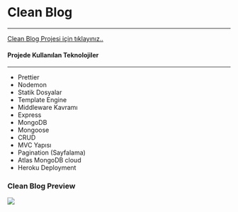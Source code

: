 # Clean Blog 
---
<a href="https://photo-catalog-app.herokuapp.com/">Clean Blog Projesi için tıklayınız..</a>

#### Projede Kullanılan Teknolojiler
---
- Prettier 
- Nodemon
- Statik Dosyalar
- Template Engine
- Middleware Kavramı 
- Express
- MongoDB
- Mongoose
- CRUD
- MVC Yapısı
- Pagination (Sayfalama)
- Atlas MongoDB cloud
- Heroku Deployment

### Clean Blog Preview
![](Clean-Blog.gif)
